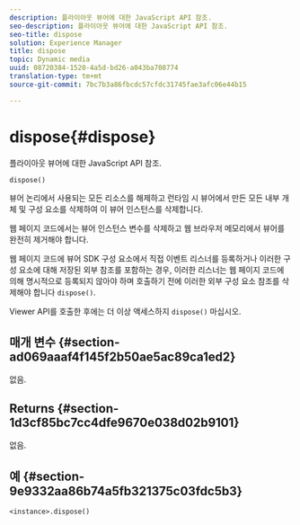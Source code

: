 ```yaml
---
description: 플라이아웃 뷰어에 대한 JavaScript API 참조.
seo-description: 플라이아웃 뷰어에 대한 JavaScript API 참조.
seo-title: dispose
solution: Experience Manager
title: dispose
topic: Dynamic media
uuid: 08720384-1520-4a5d-bd26-a043ba708774
translation-type: tm+mt
source-git-commit: 7bc7b3a86fbcdc57cfdc31745fae3afc06e44b15

---
```



# dispose{#dispose}

플라이아웃 뷰어에 대한 JavaScript API 참조.

`dispose()`

뷰어 논리에서 사용되는 모든 리소스를 해제하고 런타임 시 뷰어에서 만든 모든 내부 개체 및 구성 요소를 삭제하여 이 뷰어 인스턴스를 삭제합니다.

웹 페이지 코드에서는 뷰어 인스턴스 변수를 삭제하고 웹 브라우저 메모리에서 뷰어를 완전히 제거해야 합니다.

웹 페이지 코드에 뷰어 SDK 구성 요소에서 직접 이벤트 리스너를 등록하거나 이러한 구성 요소에 대해 저장된 외부 참조를 포함하는 경우, 이러한 리스너는 웹 페이지 코드에 의해 명시적으로 등록되지 않아야 하며 호출하기 전에 이러한 외부 구성 요소 참조를 삭제해야 합니다 `dispose()`.

Viewer API를 호출한 후에는 더 이상 액세스하지 `dispose()` 마십시오.

## 매개 변수 {#section-ad069aaaf4f145f2b50ae5ac89ca1ed2}

없음.

## Returns {#section-1d3cf85bc7cc4dfe9670e038d02b9101}

없음.

## 예 {#section-9e9332aa86b74a5fb321375c03fdc5b3}

```
<instance>.dispose()
```

